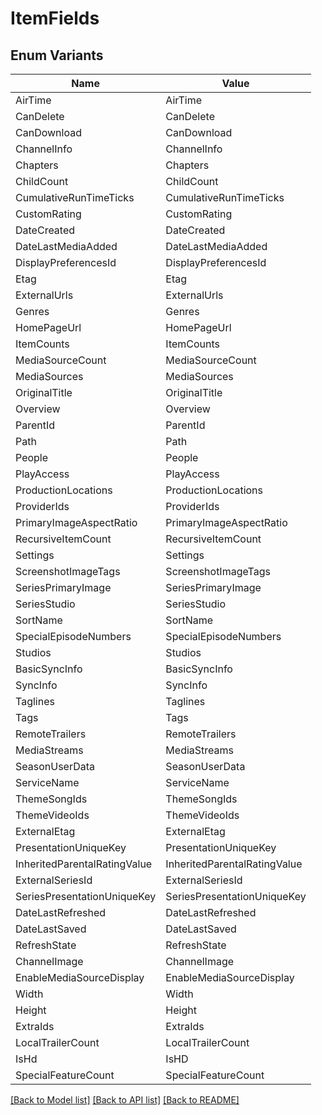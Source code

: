 # ItemFields

## Enum Variants

| Name | Value |
|---- | -----|
| AirTime | AirTime |
| CanDelete | CanDelete |
| CanDownload | CanDownload |
| ChannelInfo | ChannelInfo |
| Chapters | Chapters |
| ChildCount | ChildCount |
| CumulativeRunTimeTicks | CumulativeRunTimeTicks |
| CustomRating | CustomRating |
| DateCreated | DateCreated |
| DateLastMediaAdded | DateLastMediaAdded |
| DisplayPreferencesId | DisplayPreferencesId |
| Etag | Etag |
| ExternalUrls | ExternalUrls |
| Genres | Genres |
| HomePageUrl | HomePageUrl |
| ItemCounts | ItemCounts |
| MediaSourceCount | MediaSourceCount |
| MediaSources | MediaSources |
| OriginalTitle | OriginalTitle |
| Overview | Overview |
| ParentId | ParentId |
| Path | Path |
| People | People |
| PlayAccess | PlayAccess |
| ProductionLocations | ProductionLocations |
| ProviderIds | ProviderIds |
| PrimaryImageAspectRatio | PrimaryImageAspectRatio |
| RecursiveItemCount | RecursiveItemCount |
| Settings | Settings |
| ScreenshotImageTags | ScreenshotImageTags |
| SeriesPrimaryImage | SeriesPrimaryImage |
| SeriesStudio | SeriesStudio |
| SortName | SortName |
| SpecialEpisodeNumbers | SpecialEpisodeNumbers |
| Studios | Studios |
| BasicSyncInfo | BasicSyncInfo |
| SyncInfo | SyncInfo |
| Taglines | Taglines |
| Tags | Tags |
| RemoteTrailers | RemoteTrailers |
| MediaStreams | MediaStreams |
| SeasonUserData | SeasonUserData |
| ServiceName | ServiceName |
| ThemeSongIds | ThemeSongIds |
| ThemeVideoIds | ThemeVideoIds |
| ExternalEtag | ExternalEtag |
| PresentationUniqueKey | PresentationUniqueKey |
| InheritedParentalRatingValue | InheritedParentalRatingValue |
| ExternalSeriesId | ExternalSeriesId |
| SeriesPresentationUniqueKey | SeriesPresentationUniqueKey |
| DateLastRefreshed | DateLastRefreshed |
| DateLastSaved | DateLastSaved |
| RefreshState | RefreshState |
| ChannelImage | ChannelImage |
| EnableMediaSourceDisplay | EnableMediaSourceDisplay |
| Width | Width |
| Height | Height |
| ExtraIds | ExtraIds |
| LocalTrailerCount | LocalTrailerCount |
| IsHd | IsHD |
| SpecialFeatureCount | SpecialFeatureCount |


[[Back to Model list]](../README.md#documentation-for-models) [[Back to API list]](../README.md#documentation-for-api-endpoints) [[Back to README]](../README.md)


